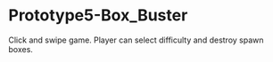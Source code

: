 # Prototype5-Box_Buster
 Click and swipe game. Player can select difficulty and destroy spawn boxes.
